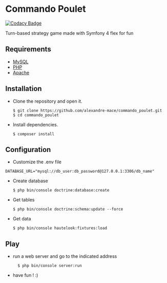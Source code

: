 # Commando Poulet

[![Codacy Badge](https://api.codacy.com/project/badge/Grade/0df64f6663304345b88569ba8711b572)](https://app.codacy.com/app/codacy_alexandre-mace/commando_poulet?utm_source=github.com&utm_medium=referral&utm_content=alexandre-mace/commando_poulet&utm_campaign=Badge_Grade_Dashboard)

Turn-based strategy game made with Symfony 4 flex for fun

## Requirements 
*   [MySQL](https://www.mysql.com/fr/)
*   [PHP](http://php.net/manual/fr/intro-whatis.php)
*   [Apache](https://www.apache.org/)

## Installation 
*   Clone the repository and open it.

		$ git clone https://github.com/alexandre-mace/commando_poulet.git
		$ cd commando_poulet

*   Install dependencies.
		
		$ composer install

## Configuration
*   Customize the .env file

```
DATABASE_URL="mysql://db_user:db_password@127.0.0.1:3306/db_name"
```

*   Create database 

		$ php bin/console doctrine:database:create

*   Get tables 

		$ php bin/console doctrine:schema:update --force

*   Get data

		$ php bin/console hautelook:fixtures:load

## Play

* run a web server and go to the indicated address

		$ php bin/console server:run
		
* have fun ! :)
